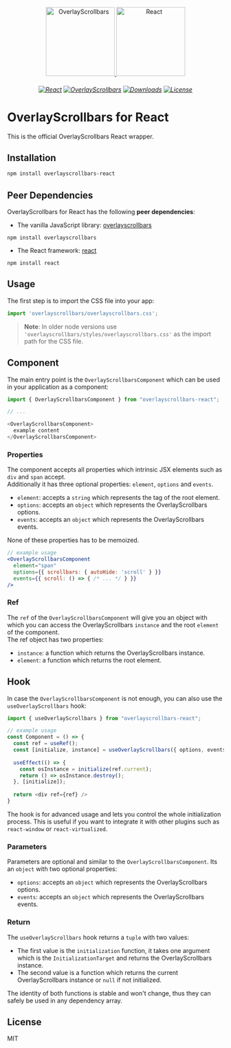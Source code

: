<div align="center">
  <a href="https://kingsora.github.io/OverlayScrollbars">
    <img src="https://raw.githubusercontent.com/KingSora/OverlayScrollbars/master/logo/logo.png" width="160" height="160" alt="OverlayScrollbars">
  </a>
  <a href="https://reactjs.org/">
    <img src="https://raw.githubusercontent.com/KingSora/OverlayScrollbars/master/examples/react/logo.svg" width="160" height="160" alt="React">
  </a>
</div>
<h6 align="center">
    <a href="https://github.com/facebook/react/"><img src="https://img.shields.io/badge/React-%3E=16.8.0-338EFF?style=flat-square&logo=React" alt="React"></a>
    <a href="https://github.com/KingSora/OverlayScrollbars"><img src="https://img.shields.io/badge/OverlayScrollbars-%5E2.0.0-36befd?style=flat-square" alt="OverlayScrollbars"></a>
    <a href="https://www.npmjs.com/package/overlayscrollbars-react"><img src="https://img.shields.io/npm/dt/overlayscrollbars-react.svg?style=flat-square" alt="Downloads"></a>
    <a href="https://github.com/KingSora/OverlayScrollbars/blob/master/packages/overlayscrollbars-react/LICENSE"><img src="https://img.shields.io/github/license/kingsora/overlayscrollbars.svg?style=flat-square" alt="License"></a>
</h6>

# OverlayScrollbars for React

This is the official OverlayScrollbars React wrapper.

## Installation

```sh
npm install overlayscrollbars-react
```

## Peer Dependencies

OverlayScrollbars for React has the following **peer dependencies**:

- The vanilla JavaScript library: [overlayscrollbars](https://www.npmjs.com/package/overlayscrollbars)

```
npm install overlayscrollbars
```

- The React framework: [react](https://www.npmjs.com/package/react)

```
npm install react
```

## Usage

The first step is to import the CSS file into your app:
```ts
import 'overlayscrollbars/overlayscrollbars.css';
```

> __Note__: In older node versions use `'overlayscrollbars/styles/overlayscrollbars.css'` as the import path for the CSS file.

## Component

The main entry point is the `OverlayScrollbarsComponent` which can be used in your application as a component:

```js
import { OverlayScrollbarsComponent } from "overlayscrollbars-react";

// ...

<OverlayScrollbarsComponent>
  example content
</OverlayScrollbarsComponent>
```

### Properties

The component accepts all properties which intrinsic JSX elements such as `div` and `span` accept.  
Additionally it has three optional properties: `element`, `options` and `events`.

- `element`: accepts a `string` which represents the tag of the root element.
- `options`: accepts an `object` which represents the OverlayScrollbars options.
- `events`: accepts an `object` which represents the OverlayScrollbars events.

None of these properties has to be memoized.

```jsx
// example usage
<OverlayScrollbarsComponent
  element="span"
  options={{ scrollbars: { autoHide: 'scroll' } }}
  events={{ scroll: () => { /* ... */ } }}
/>
```

### Ref

The `ref` of the `OverlayScrollbarsComponent` will give you an object with which you can access the OverlayScrollbars `instance` and the root `element` of the component.  
The ref object has two properties:

- `instance`: a function which returns the OverlayScrollbars instance.
- `element`: a function which returns the root element.

## Hook

In case the `OverlayScrollbarsComponent` is not enough, you can also use the `useOverlayScrollbars` hook:

```js
import { useOverlayScrollbars } from "overlayscrollbars-react";

// example usage
const Component = () => {
  const ref = useRef();
  const [initialize, instance] = useOverlayScrollbars({ options, events });
  
  useEffect(() => {
    const osInstance = initialize(ref.current);
    return () => osInstance.destroy();
  }, [initialize]);
  
  return <div ref={ref} />
}
```

The hook is for advanced usage and lets you control the whole initialization process. This is useful if you want to integrate it with other plugins such as `react-window` or `react-virtualized`.

### Parameters

Parameters are optional and similar to the `OverlayScrollbarsComponent`.
Its an `object` with two optional properties:

- `options`: accepts an `object` which represents the OverlayScrollbars options.
- `events`: accepts an `object` which represents the OverlayScrollbars events.


### Return

The `useOverlayScrollbars` hook returns a `tuple` with two values:

- The first value is the `initialization` function, it takes one argument which is the `InitializationTarget` and returns the OverlayScrollbars instance.
- The second value is a function which returns the current OverlayScrollbars instance or `null` if not initialized.

The identity of both functions is stable and won't change, thus they can safely be used in any dependency array.

## License

MIT
